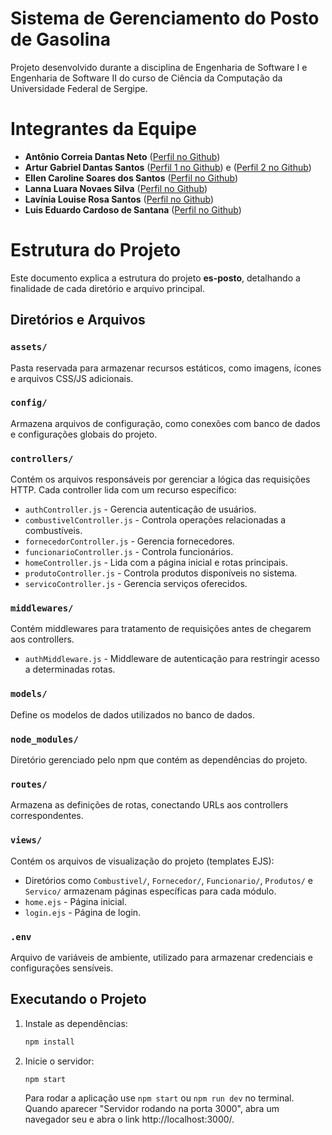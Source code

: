 # Sistema de Gerenciamento do Posto de Gasolina

Projeto desenvolvido durante a disciplina de Engenharia de Software I e Engenharia de Software II do curso de Ciência da Computação da Universidade Federal de Sergipe.

# Integrantes da Equipe

- **Antônio Correia Dantas Neto** ([Perfil no Github](github.com/net1nho))
- **Artur Gabriel Dantas Santos** ([Perfil 1 no Github](github.com/arturUFS)) e ([Perfil 2 no Github](https://github.com/Arturgds))
- **Ellen Caroline Soares dos Santos** ([Perfil no Github](github.com/ellencarols))
- **Lanna Luara Novaes Silva** ([Perfil no Github](github.com/lannalua))
- **Lavínia Louise Rosa Santos** ([Perfil no Github](github.com/lavinialouisee))
- **Luis Eduardo Cardoso de Santana** ([Perfil no Github](github.com/luisedu2106))

# Estrutura do Projeto

Este documento explica a estrutura do projeto **es-posto**, detalhando a finalidade de cada diretório e arquivo principal.

## Diretórios e Arquivos

### `assets/`
Pasta reservada para armazenar recursos estáticos, como imagens, ícones e arquivos CSS/JS adicionais.

### `config/`
Armazena arquivos de configuração, como conexões com banco de dados e configurações globais do projeto.

### `controllers/`
Contém os arquivos responsáveis por gerenciar a lógica das requisições HTTP. Cada controller lida com um recurso específico:
- `authController.js` - Gerencia autenticação de usuários.
- `combustivelController.js` - Controla operações relacionadas a combustíveis.
- `fornecedorController.js` - Gerencia fornecedores.
- `funcionarioController.js` - Controla funcionários.
- `homeController.js` - Lida com a página inicial e rotas principais.
- `produtoController.js` - Controla produtos disponíveis no sistema.
- `servicoController.js` - Gerencia serviços oferecidos.

### `middlewares/`
Contém middlewares para tratamento de requisições antes de chegarem aos controllers.
- `authMiddleware.js` - Middleware de autenticação para restringir acesso a determinadas rotas.

### `models/`
Define os modelos de dados utilizados no banco de dados.

### `node_modules/`
Diretório gerenciado pelo npm que contém as dependências do projeto.

### `routes/`
Armazena as definições de rotas, conectando URLs aos controllers correspondentes.

### `views/`
Contém os arquivos de visualização do projeto (templates EJS):
- Diretórios como `Combustivel/`, `Fornecedor/`, `Funcionario/`, `Produtos/` e `Servico/` armazenam páginas específicas para cada módulo.
- `home.ejs` - Página inicial.
- `login.ejs` - Página de login.

### `.env`
Arquivo de variáveis de ambiente, utilizado para armazenar credenciais e configurações sensíveis.

## Executando o Projeto

1. Instale as dependências:
   ```sh
   npm install
   ```
2. Inicie o servidor:
   ```sh
   npm start
   ```
   Para rodar a aplicação use ```npm start``` ou ```npm run dev``` no terminal.
   Quando aparecer "Servidor rodando na porta 3000", abra um navegador seu e abra o link http://localhost:3000/.

